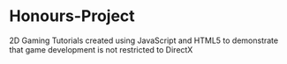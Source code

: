 # Honours-Project
2D Gaming Tutorials created using JavaScript and HTML5 to demonstrate that game development is not restricted to DirectX
